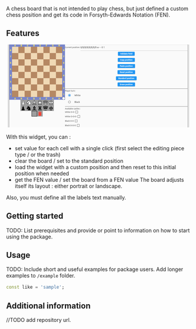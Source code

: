A chess board that is not intended to play chess, but just defined a custom chess position and get its code in Forsyth-Edwards Notation (FEN).

## Features

![Preview](./preview.png)


With this widget, you can :
* set value for each cell with a single click (first select the editing piece type / or the trash)
* clear the board / set to the standard position
* load the widget with a custom position and then reset to this initial position when needed
* get the FEN value / set the board from a FEN value
The board adjusts itself its layout : either portrait or landscape.

Also, you must define all the labels text manually.

## Getting started

TODO: List prerequisites and provide or point to information on how to
start using the package.

## Usage

TODO: Include short and useful examples for package users. Add longer examples
to `/example` folder.

```dart
const like = 'sample';
```

## Additional information

//TODO add repository url.
